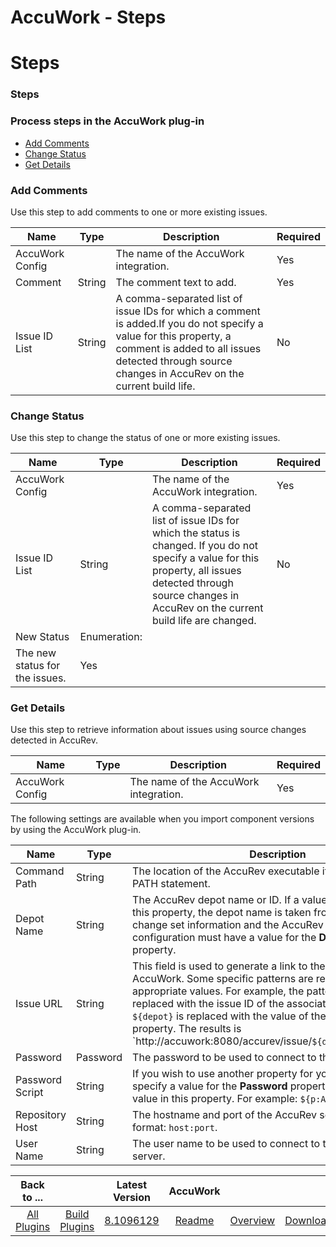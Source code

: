 
AccuWork - Steps
================

# Steps


### Steps




### Process steps in the AccuWork plug-in

* [Add Comments](#add_comments)
* [Change Status](#change_status)
* [Get Details](#get_details)


### Add Comments

Use this step to add comments to one or more existing issues.


| Name | Type | Description                                                                                                          | Required |
| ---- | ---- | -------------------------------------------------------------------------------------------------------------------- | -------- |
| AccuWork Config |  | The name of the AccuWork integration. | Yes |
| Comment | String | The comment text to add. | Yes |
| Issue ID List | String | A comma-separated list of issue IDs for which a comment is added.If you do not specify a value for this property, a comment is added to all issues detected through source changes in AccuRev on the current build life. | No |

### Change Status

Use this step to change the status of one or more existing issues.


| Name | Type | Description                                                                                                          | Required |
| ---- | ---- | -------------------------------------------------------------------------------------------------------------------- | -------- |
| AccuWork Config |  | The name of the AccuWork integration. | Yes |
| Issue ID List | String | A comma-separated list of issue IDs for which the status is changed. If you do not specify a value for this property, all issues detected through source changes in AccuRev on the current build life are changed. | No |
| New Status | Enumeration:
| The new status for the issues. | Yes |

### Get Details

Use this step to retrieve information about issues using source changes detected in AccuRev.



| Name | Type | Description                                                                                                          | Required |
| ---- | ---- | -------------------------------------------------------------------------------------------------------------------- | -------- |
| AccuWork Config |  | The name of the AccuWork integration. | Yes |



The following settings are available when you import component versions by using the AccuWork plug-in.



| Name | Type | Description |
| --- | --- | --- |
| Command Path | String | The location of the AccuRev executable if not on the system PATH statement. |
| Depot Name | String | The AccuRev depot name or ID. If a value isnot specified for this property, the depot name is taken from the AccuRev change set information and the AccuRev repository configuration must have a value for the **Depot Name** property. |
| Issue URL | String | This field is used to generate a link to the issue page within AccuWork. Some specific patterns are replaced with the appropriate values. For example, the pattern ```${issueId}``` is replaced with the issue ID of the associated issue and ```${depot}``` is replaced with the value of the **Depot Name** property. The results is `http://accuwork:8080/accurev/issue/``${depot}``/``${issueId}```. |
| Password | Password | The password to be used to connect to the AccuWork server. |
| Password Script | String | If you wish to use another property for your password, do not specify a value for the **Password** property, instead; enter a value in this property. For example: ```${p:AccuWorkPassword}```. |
| Repository Host | String | The hostname and port of the AccuRev server. Specify in format: `host:port`. |
| User Name | String | The user name to be used to connect to the AccuWork server. |



|Back to ...||Latest Version|AccuWork |||
| :---: | :---: | :---: | :---: | :---: | :---: |
|[All Plugins](../../index.md)|[Build Plugins](../README.md)|[8.1096129](https://raw.githubusercontent.com/UrbanCode/IBM-UCB-PLUGINS/main/files/AccuWork/AccuWork-8.1096129.zip)|[Readme](README.md)|[Overview](overview.md)|[Downloads](downloads.md)|
